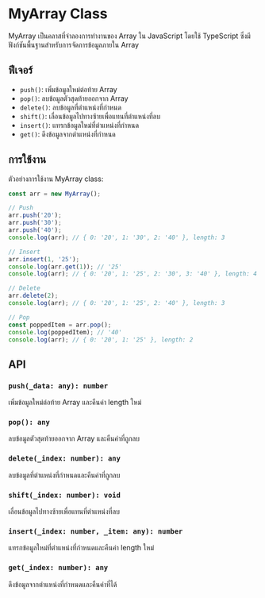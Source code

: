 # MyArray Class

MyArray เป็นคลาสที่จำลองการทำงานของ Array ใน JavaScript โดยใช้ TypeScript ซึ่งมีฟังก์ชันพื้นฐานสำหรับการจัดการข้อมูลภายใน Array

## ฟีเจอร์

- `push()`: เพิ่มข้อมูลใหม่ต่อท้าย Array
- `pop()`: ลบข้อมูลตัวสุดท้ายออกจาก Array
- `delete()`: ลบข้อมูลที่ตำแหน่งที่กำหนด
- `shift()`: เลื่อนข้อมูลไปทางซ้ายเพื่อแทนที่ตำแหน่งที่ลบ
- `insert()`: แทรกข้อมูลใหม่ที่ตำแหน่งที่กำหนด
- `get()`: ดึงข้อมูลจากตำแหน่งที่กำหนด


## การใช้งาน

ตัวอย่างการใช้งาน MyArray class:

```typescript
const arr = new MyArray();

// Push
arr.push('20');
arr.push('30');
arr.push('40');
console.log(arr); // { 0: '20', 1: '30', 2: '40' }, length: 3

// Insert
arr.insert(1, '25');
console.log(arr.get(1)); // '25'
console.log(arr); // { 0: '20', 1: '25', 2: '30', 3: '40' }, length: 4

// Delete
arr.delete(2);
console.log(arr); // { 0: '20', 1: '25', 2: '40' }, length: 3

// Pop
const poppedItem = arr.pop();
console.log(poppedItem); // '40'
console.log(arr); // { 0: '20', 1: '25' }, length: 2
```

## API

### `push(_data: any): number`
เพิ่มข้อมูลใหม่ต่อท้าย Array และคืนค่า length ใหม่

### `pop(): any`
ลบข้อมูลตัวสุดท้ายออกจาก Array และคืนค่าที่ถูกลบ

### `delete(_index: number): any`
ลบข้อมูลที่ตำแหน่งที่กำหนดและคืนค่าที่ถูกลบ

### `shift(_index: number): void`
เลื่อนข้อมูลไปทางซ้ายเพื่อแทนที่ตำแหน่งที่ลบ

### `insert(_index: number, _item: any): number`
แทรกข้อมูลใหม่ที่ตำแหน่งที่กำหนดและคืนค่า length ใหม่

### `get(_index: number): any`
ดึงข้อมูลจากตำแหน่งที่กำหนดและคืนค่าที่ได้
